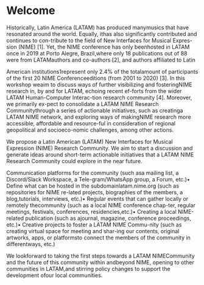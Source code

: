 # Welcome

Historically, Latin America \(LATAM\) has produced manymusics that have resonated around the world. Equally, ithas also significantly contributed and continues to con-tribute to the field of New Interfaces for Musical Expres-sion \(NIME\) \[1\]. Yet, the NIME conference has only beenhosted in LATAM once in 2019 at Porto Alegre, Brazil,where only 18 publications out of 88 were from LATAMauthors and co-authors \[2\], and authors affiliated to Latin

American institutions1represent only 2.4% of the totalamount of participants of the first 20 NIME Conferenceeditions \(from 2001 to 2020\) \[3\]. In this workshop weaim to discuss ways of further visibilizing and fosteringNIME research in, by and for LATAM, echoing recent ef-forts from the wider LATAM Human-Computer Interac-tion research community \[4\]. Moreover, we primarily ex-pect to consolidate a LATAM NIME Research Communitythrough a series of actionable initiatives, such as creatinga LATAM NIME network, and exploring ways of makingNIME research more accessible, affordable and resource-ful in consideration of regional geopolitical and socioeco-nomic challenges, among other actions.

We propose a Latin American \(LATAM\) New Interfaces for Musical Expression \(NIME\) Research Community. We aim to start a discussion and generate ideas around short-term actionable initiatives that a LATAM NIME Research Community could explore in the near future.

Communication platforms for the community \(such asa mailing list, a Discord/Slack Workspace, a Tele-gram/WhatsApp group, a Forum, etc.\)• Define what can be hosted in the subdomainlatam.nime.org \(such as repositories for NIME re-lated projects, biographies of the members, a blog,tutorials, interviews, etc.\)• Regular events that can gather locally or remotely thecommunity \(such as a local NIME conference chap-ter, regular meetings, festivals, conferences, residencies,etc.\)• Creating a local NIME-related publication \(such as ajournal, magazine, conference proceedings, etc.\)• Creative projects to foster a LATAM NIME Commu-nity \(such as creating virtual space for meeting and shar-ing our contents, original artworks, apps, or platformsto connect the members of the community in differentways, etc.\)

We lookforward to taking the first steps towards a LATAM NIMECommunity and the future of this community within andbeyond NIME, opening to other communities in LATAM,and stirring policy changes to support the development ofour local communities.

